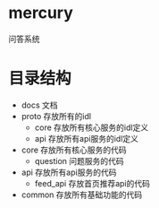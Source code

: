 # mercury
问答系统

# 目录结构
- docs 文档
- proto 存放所有的idl
  - core 存放所有核心服务的idl定义
  - api 存放所有api服务的idl定义
- core 存放所有核心服务的代码
  - question 问题服务的代码
- api 存放所有api服务的代码
  - feed_api 存放首页推荐api的代码
- common 存放所有基础功能的代码

